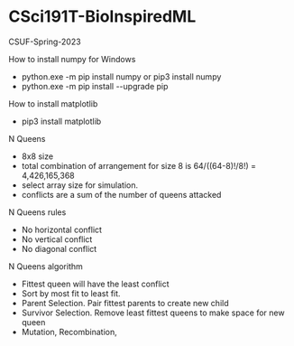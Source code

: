 # CSci191T-BioInspiredML
CSUF-Spring-2023

How to install numpy for Windows
- python.exe -m pip install numpy or pip3 install numpy
- python.exe -m pip install --upgrade pip

How to install matplotlib
- pip3 install matplotlib

N Queens
- 8x8 size
- total combination of arrangement for size 8 is 64/((64-8)!/8!) = 4,426,165,368
- select array size for simulation.
- conflicts are a sum of the number of queens attacked

N Queens rules
- No horizontal conflict
- No vertical conflict
- No diagonal conflict

N Queens algorithm
- Fittest queen will have the least conflict
- Sort by most fit to least fit.
- Parent Selection. Pair fittest parents to create new child
- Survivor Selection. Remove least fittest queens to make space for new queen
- Mutation, Recombination, 
